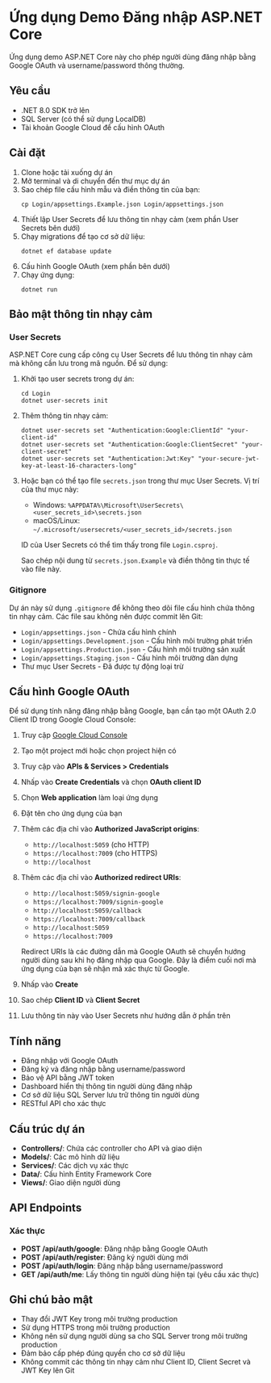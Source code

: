 # Ứng dụng Demo Đăng nhập ASP.NET Core

Ứng dụng demo ASP.NET Core này cho phép người dùng đăng nhập bằng Google OAuth và username/password thông thường.

## Yêu cầu

- .NET 8.0 SDK trở lên
- SQL Server (có thể sử dụng LocalDB)
- Tài khoản Google Cloud để cấu hình OAuth

## Cài đặt

1. Clone hoặc tải xuống dự án
2. Mở terminal và di chuyển đến thư mục dự án
3. Sao chép file cấu hình mẫu và điền thông tin của bạn:
   ```
   cp Login/appsettings.Example.json Login/appsettings.json
   ```
4. Thiết lập User Secrets để lưu thông tin nhạy cảm (xem phần User Secrets bên dưới)
5. Chạy migrations để tạo cơ sở dữ liệu:
   ```
   dotnet ef database update
   ```
6. Cấu hình Google OAuth (xem phần bên dưới)
7. Chạy ứng dụng:
   ```
   dotnet run
   ```

## Bảo mật thông tin nhạy cảm

### User Secrets

ASP.NET Core cung cấp công cụ User Secrets để lưu thông tin nhạy cảm mà không cần lưu trong mã nguồn. Để sử dụng:

1. Khởi tạo user secrets trong dự án:
   ```
   cd Login
   dotnet user-secrets init
   ```

2. Thêm thông tin nhạy cảm:
   ```
   dotnet user-secrets set "Authentication:Google:ClientId" "your-client-id"
   dotnet user-secrets set "Authentication:Google:ClientSecret" "your-client-secret"
   dotnet user-secrets set "Authentication:Jwt:Key" "your-secure-jwt-key-at-least-16-characters-long"
   ```

3. Hoặc bạn có thể tạo file `secrets.json` trong thư mục User Secrets. Vị trí của thư mục này:
   - Windows: `%APPDATA%\Microsoft\UserSecrets\<user_secrets_id>\secrets.json`
   - macOS/Linux: `~/.microsoft/usersecrets/<user_secrets_id>/secrets.json`

   ID của User Secrets có thể tìm thấy trong file `Login.csproj`.

   Sao chép nội dung từ `secrets.json.Example` và điền thông tin thực tế vào file này.

### Gitignore

Dự án này sử dụng `.gitignore` để không theo dõi file cấu hình chứa thông tin nhạy cảm. Các file sau không nên được commit lên Git:

- `Login/appsettings.json` - Chứa cấu hình chính
- `Login/appsettings.Development.json` - Cấu hình môi trường phát triển
- `Login/appsettings.Production.json` - Cấu hình môi trường sản xuất
- `Login/appsettings.Staging.json` - Cấu hình môi trường dàn dựng
- Thư mục User Secrets - Đã được tự động loại trừ

## Cấu hình Google OAuth

Để sử dụng tính năng đăng nhập bằng Google, bạn cần tạo một OAuth 2.0 Client ID trong Google Cloud Console:

1. Truy cập [Google Cloud Console](https://console.cloud.google.com/)
2. Tạo một project mới hoặc chọn project hiện có
3. Truy cập vào **APIs & Services > Credentials**
4. Nhấp vào **Create Credentials** và chọn **OAuth client ID**
5. Chọn **Web application** làm loại ứng dụng
6. Đặt tên cho ứng dụng của bạn
7. Thêm các địa chỉ vào **Authorized JavaScript origins**:
   - `http://localhost:5059` (cho HTTP)
   - `https://localhost:7009` (cho HTTPS)
   - `http://localhost`
8. Thêm các địa chỉ vào **Authorized redirect URIs**:
   - `http://localhost:5059/signin-google`
   - `https://localhost:7009/signin-google`
   - `http://localhost:5059/callback`
   - `https://localhost:7009/callback`
   - `http://localhost:5059`
   - `https://localhost:7009`
   
   Redirect URIs là các đường dẫn mà Google OAuth sẽ chuyển hướng người dùng sau khi họ đăng nhập qua Google. Đây là điểm cuối nơi mà ứng dụng của bạn sẽ nhận mã xác thực từ Google.
9. Nhấp vào **Create**
10. Sao chép **Client ID** và **Client Secret**
11. Lưu thông tin này vào User Secrets như hướng dẫn ở phần trên

## Tính năng

- Đăng nhập với Google OAuth
- Đăng ký và đăng nhập bằng username/password
- Bảo vệ API bằng JWT token
- Dashboard hiển thị thông tin người dùng đăng nhập
- Cơ sở dữ liệu SQL Server lưu trữ thông tin người dùng
- RESTful API cho xác thực

## Cấu trúc dự án

- **Controllers/**: Chứa các controller cho API và giao diện
- **Models/**: Các mô hình dữ liệu
- **Services/**: Các dịch vụ xác thực
- **Data/**: Cấu hình Entity Framework Core
- **Views/**: Giao diện người dùng

## API Endpoints

### Xác thực
- **POST /api/auth/google**: Đăng nhập bằng Google OAuth
- **POST /api/auth/register**: Đăng ký người dùng mới
- **POST /api/auth/login**: Đăng nhập bằng username/password
- **GET /api/auth/me**: Lấy thông tin người dùng hiện tại (yêu cầu xác thực)

## Ghi chú bảo mật

- Thay đổi JWT Key trong môi trường production
- Sử dụng HTTPS trong môi trường production
- Không nên sử dụng người dùng sa cho SQL Server trong môi trường production
- Đảm bảo cấp phép đúng quyền cho cơ sở dữ liệu
- Không commit các thông tin nhạy cảm như Client ID, Client Secret và JWT Key lên Git 